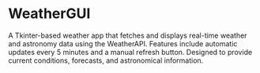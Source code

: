 # WeatherGUI
A Tkinter-based weather app that fetches and displays real-time weather and astronomy data using the WeatherAPI. Features include automatic updates every 5 minutes and a manual refresh button. Designed to provide current conditions, forecasts, and astronomical information.
